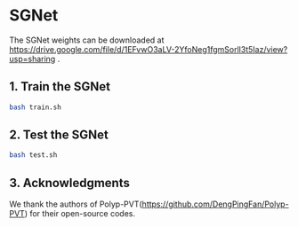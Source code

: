 # SGNet
The SGNet weights can be downloaded at https://drive.google.com/file/d/1EFvwO3aLV-2YfoNeg1fgmSorll3t5Iaz/view?usp=sharing  .


## 1. Train the SGNet

```bash
bash train.sh 
```
## 2. Test the SGNet
```bash
bash test.sh
```

## 3. Acknowledgments

We thank the authors of Polyp-PVT(https://github.com/DengPingFan/Polyp-PVT) for their open-source codes.
